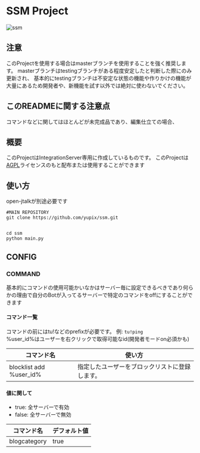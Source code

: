 # SSM Project

![ssm](https://repo.akarinext.org/assets/image/YX.png)

## 注意

このProjectを使用する場合はmasterブランチを使用することを強く推奨します。
masterブランチはtestingブランチがある程度安定したと判断した際にのみ更新され、
基本的にtestingブランチは不安定な状態の機能や作りかけの機能が大量にあるため開発者や、新機能を試す以外では絶対に使わないでください。

## このREADMEに関する注意点

コマンドなどに関してはほとんどが未完成品であり、編集仕立ての場合、

## 概要

このProjectはIntegrationServer専用に作成しているものです。
このProjectは[AGPL](LICENSE)ライセンスのもと配布または使用することができます

## 使い方
open-jtalkが別途必要です

```
#MAIN REPOSITORY
git clone https://github.com/yupix/ssm.git


cd ssm
python main.py
```

## CONFIG

### COMMAND

基本的にコマンドの使用可能かいなかはサーバー毎に設定できるべきであり何らかの理由で自分のBotが入ってるサーバーで特定のコマンドをoffにすることができます  

#### コマンド一覧

コマンドの前にはtu!などのprefixが必要です。 例: `tu!ping`  
%user_id%はユーザーを右クリックで取得可能なid(開発者モードon必須かも)


| コマンド名 | 使い方|
|---|---|
|blocklist add %user_id%|指定したユーザーをブロックリストに登録します。|

#### 値に関して

- true: 全サーバーで有効
- false: 全サーバーで無効


| コマンド名 | デフォルト値 |
|---|---|
|blogcategory|true|
